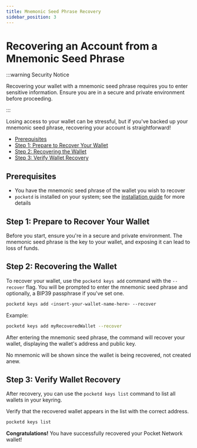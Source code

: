 ```yaml
---
title: Mnemonic Seed Phrase Recovery
sidebar_position: 3
---
```


# Recovering an Account from a Mnemonic Seed Phrase <!-- omit in toc -->

:::warning Security Notice

Recovering your wallet with a mnemonic seed phrase requires
you to enter sensitive information. Ensure you are in a secure and private environment
before proceeding.

:::

Losing access to your wallet can be stressful, but if you've backed up your mnemonic
seed phrase, recovering your account is straightforward!

- [Prerequisites](#prerequisites)
- [Step 1: Prepare to Recover Your Wallet](#step-1-prepare-to-recover-your-wallet)
- [Step 2: Recovering the Wallet](#step-2-recovering-the-wallet)
- [Step 3: Verify Wallet Recovery](#step-3-verify-wallet-recovery)

## Prerequisites

- You have the mnemonic seed phrase of the wallet you wish to recover
- `pocketd` is installed on your system; see the [installation guide](1_pocketd_cli.md) for more details

## Step 1: Prepare to Recover Your Wallet

Before you start, ensure you're in a secure and private environment.
The mnemonic seed phrase is the key to your wallet, and exposing it can lead to loss of funds.

## Step 2: Recovering the Wallet

To recover your wallet, use the `pocketd keys add` command with the `--recover` flag.
You will be prompted to enter the mnemonic seed phrase and optionally, a BIP39 passphrase if you've set one.

```bash
pocketd keys add <insert-your-wallet-name-here> --recover
```

Example:

```bash
pocketd keys add myRecoveredWallet --recover
```

After entering the mnemonic seed phrase, the command will recover your wallet,
displaying the wallet's address and public key.

No mnemonic will be shown since the wallet is being recovered, not created anew.

## Step 3: Verify Wallet Recovery

After recovery, you can use the `pocketd keys list` command to list all wallets in your keyring.

Verify that the recovered wallet appears in the list with the correct address.

```sh
pocketd keys list
```

**Congratulations!** You have successfully recovered your Pocket Network wallet!
